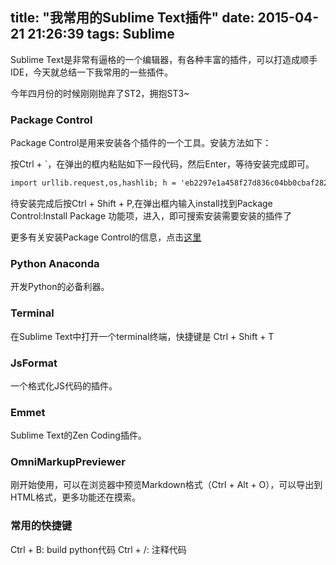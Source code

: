 title: "我常用的Sublime Text插件"
date: 2015-04-21 21:26:39
tags: Sublime
---

Sublime Text是非常有逼格的一个编辑器，有各种丰富的插件，可以打造成顺手IDE，今天就总结一下我常用的一些插件。

今年四月份的时候刚刚抛弃了ST2，拥抱ST3~
### Package Control
Package Control是用来安装各个插件的一个工具。安装方法如下：

按Ctrl + `，在弹出的框内粘贴如下一段代码，然后Enter，等待安装完成即可。
``` xml
import urllib.request,os,hashlib; h = 'eb2297e1a458f27d836c04bb0cbaf282' + 'd0e7a3098092775ccb37ca9d6b2e4b7d'; pf = 'Package Control.sublime-package'; ipp = sublime.installed_packages_path(); urllib.request.install_opener( urllib.request.build_opener( urllib.request.ProxyHandler()) ); by = urllib.request.urlopen( 'http://packagecontrol.io/' + pf.replace(' ', '%20')).read(); dh = hashlib.sha256(by).hexdigest(); print('Error validating download (got %s instead of %s), please try manual install' % (dh, h)) if dh != h else open(os.path.join( ipp, pf), 'wb' ).write(by)
```
待安装完成后按Ctrl + Shift + P,在弹出框内输入install找到Package Control:Install Package 功能项，进入，即可搜索安装需要安装的插件了

更多有关安装Package Control的信息，点击[这里](https://packagecontrol.io/installation)

### Python Anaconda
开发Python的必备利器。

### Terminal
在Sublime Text中打开一个terminal终端，快捷键是 Ctrl + Shift + T

### JsFormat
一个格式化JS代码的插件。

### Emmet
Sublime Text的Zen Coding插件。

### OmniMarkupPreviewer
刚开始使用，可以在浏览器中预览Markdown格式（Ctrl + Alt + O），可以导出到HTML格式，更多功能还在摸索。

### 常用的快捷键

Ctrl + B: build python代码
Ctrl + /: 注释代码

